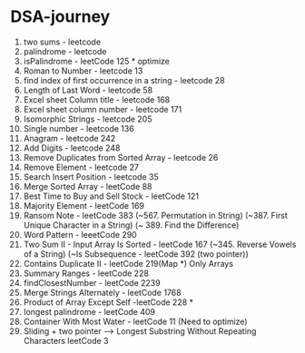 # DSA-journey
1) two sums - leetcode
2) palindrome - leetcode
3) isPalindrome - leetCode 125 * optimize
4) Roman to Number - leetcode 13
5) find index of first occurrence in a string - leetcode 28
6) Length of Last Word - leetcode 58
7) Excel sheet Column title - leetcode 168
8) Excel sheet column number -  leetcode 171
9) Isomorphic Strings - leetcode 205
10) Single number - leetcode 136
11) Anagram - leetcode 242
12) Add Digits - leetcode 248
13) Remove Duplicates from Sorted Array - leetcode 26
14) Remove Element - leetcode 27
15) Search Insert Position - leetcode 35
16) Merge Sorted Array - leetCode 88
17) Best Time to Buy and Sell Stock - leetCode 121
18) Majority Element - leetCode 169
19) Ransom Note - leetCode 383 (~567. Permutation in String) (~387. First Unique Character in a String) (~ 389. Find the Difference)
20) Word Pattern - leeetCode 290
21) Two Sum II - Input Array Is Sorted - leetCode 167 (~345. Reverse Vowels of a String) (~Is Subsequence - leetCode 392 (two pointer))
22) Contains Duplicate II - leetCode 219(Map *)
    Only Arrays 
23) Summary Ranges - leetCode 228
24) findClosestNumber - leetCode 2239
25) Merge Strings Alternately - leetCode 1768
26) Product of Array Except Self -leetCode 228 *
27) longest palindrome - leetCode 409
28) Container With Most Water - leetCode 11 (Need to optimize)
29) Sliding + two pointer --> Longest Substring Without Repeating Characters leetCode 3
 

